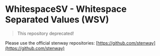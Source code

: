 # WhitespaceSV - Whitespace Separated Values (WSV)


> This repository deprecated!

Please use the official stenway repositories: [https://github.com/stenway](https://github.com/stenway)
